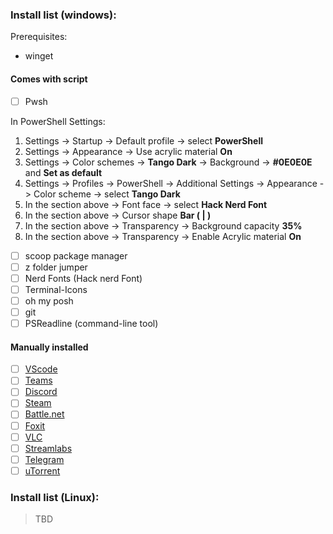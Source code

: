 ### Install list (windows):
Prerequisites:
* winget
#### Comes with script
  - [ ] Pwsh

In PowerShell Settings:
1. Settings -> Startup -> Default profile -> select **PowerShell**  
2. Settings -> Appearance -> Use acrylic material **On** 
3. Settings -> Color schemes -> **Tango Dark** -> Background ->  **#0E0E0E** and **Set as default**
4. Settings -> Profiles -> PowerShell -> Additional Settings -> Appearance -> Color  scheme -> select **Tango Dark**
5. In the section above -> Font face  -> select  **Hack Nerd Font**
6. In the section above -> Cursor shape **Bar ( | )**
7. In the section above -> Transparency -> Background capacity **35%**
8. In the section above -> Transparency -> Enable Acrylic material  **On**

  - [ ] scoop package manager
  - [ ] z folder jumper
  - [ ] Nerd Fonts (Hack nerd Font)
  - [ ] Terminal-Icons
  - [ ] oh my posh
  - [ ] git
  - [ ] PSReadline (command-line tool)

#### Manually installed
  - [ ] [VScode](https://code.visualstudio.com/)
  - [ ] [Teams](https://www.microsoft.com/en-us/microsoft-teams/download-app)
  - [ ] [Discord](https://discord.com/download)
  - [ ] [Steam](https://store.steampowered.com/about/)
  - [ ] [Battle.net](https://www.blizzard.com/en-gb/)
  - [ ] [Foxit](https://www.foxit.com/pdf-reader/)
  - [ ] [VLC](https://www.videolan.org/vlc/index.html)
  - [ ] [Streamlabs](https://streamlabs.com/)
  - [ ] [Telegram](https://desktop.telegram.org/)
  - [ ] [uTorrent](https://www.utorrent.com/downloads/win/)

  ### Install list (Linux):
  > TBD